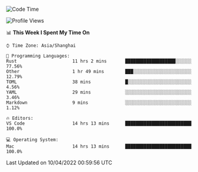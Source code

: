 <!--START_SECTION:waka-->
![Code Time](http://img.shields.io/badge/Code%20Time-1%2C215%20hrs%2024%20mins-blue)

![Profile Views](http://img.shields.io/badge/Profile%20Views-9-blue)

📊 **This Week I Spent My Time On** 

```text
⌚︎ Time Zone: Asia/Shanghai

💬 Programming Languages: 
Rust                     11 hrs 2 mins       ███████████████████░░░░░░   77.56% 
Other                    1 hr 49 mins        ███░░░░░░░░░░░░░░░░░░░░░░   12.79% 
TOML                     38 mins             █░░░░░░░░░░░░░░░░░░░░░░░░   4.56% 
YAML                     29 mins             ░░░░░░░░░░░░░░░░░░░░░░░░░   3.46% 
Markdown                 9 mins              ░░░░░░░░░░░░░░░░░░░░░░░░░   1.12%

🔥 Editors: 
VS Code                  14 hrs 13 mins      █████████████████████████   100.0%

💻 Operating System: 
Mac                      14 hrs 13 mins      █████████████████████████   100.0%

```


 Last Updated on 10/04/2022 00:59:56 UTC
<!--END_SECTION:waka-->

